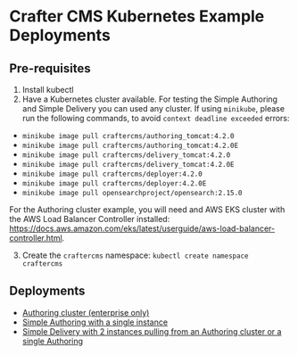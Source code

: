 # Crafter CMS Kubernetes Example Deployments

## Pre-requisites

1. Install kubectl
2. Have a Kubernetes cluster available. For testing the Simple Authoring and Simple Delivery you can used any cluster. If using `minikube`, please run the following commands, to avoid `context deadline exceeded` errors:

- `minikube image pull craftercms/authoring_tomcat:4.2.0`
- `minikube image pull craftercms/authoring_tomcat:4.2.0E`
- `minikube image pull craftercms/delivery_tomcat:4.2.0`
- `minikube image pull craftercms/delivery_tomcat:4.2.0E`
- `minikube image pull craftercms/deployer:4.2.0`
- `minikube image pull craftercms/deployer:4.2.0E`
- `minikube image pull opensearchproject/opensearch:2.15.0`

For the Authoring cluster example, you will need and AWS EKS cluster with the AWS Load Balancer Controller installed: https://docs.aws.amazon.com/eks/latest/userguide/aws-load-balancer-controller.html.

3. Create the `craftercms` namespace: `kubectl create namespace craftercms`

## Deployments

- [Authoring cluster (enterprise only)](authoring/cluster)
- [Simple Authoring with a single instance](authoring/simple)
- [Simple Delivery with 2 instances pulling from an Authoring cluster or a single Authoring](delivery/simple)
